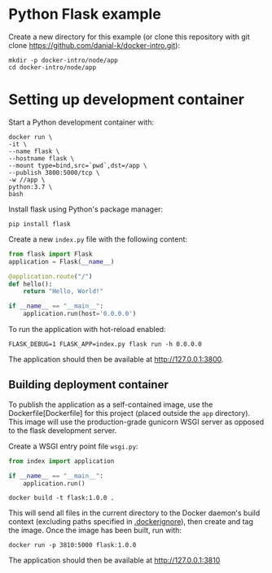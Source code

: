 # Python Flask example
Create a new directory for this example (or clone this repository with git clone https://github.com/danial-k/docker-intro.git):

```shell
mkdir -p docker-intro/node/app
cd docker-intro/node/app
```

# Setting up development container
Start a Python development container with:
```shell
docker run \
-it \
--name flask \
--hostname flask \
--mount type=bind,src=`pwd`,dst=/app \
--publish 3800:5000/tcp \
-w //app \
python:3.7 \
bash
```

Install flask using Python's package manager:
```shell
pip install flask
```

Create a new ```index.py``` file with the following content:
```python
from flask import Flask
application = Flask(__name__)

@application.route("/")
def hello():
    return "Hello, World!"

if __name__ == "__main__":
    application.run(host='0.0.0.0')
```

To run the application with hot-reload enabled:
```shell
FLASK_DEBUG=1 FLASK_APP=index.py flask run -h 0.0.0.0
```

The application should then be available at http://127.0.0.1:3800.

## Building deployment container

To publish the application as a self-contained image, use the Dockerfile[Dockerfile] for this project (placed outside the ```app``` directory). This image will use the production-grade gunicorn WSGI server as opposed to the flask development server.

Create a WSGI entry point file ```wsgi.py```:
```python
from index import application

if __name__ == "__main__":
    application.run()
```

```shell
docker build -t flask:1.0.0 .
```

This will send all files in the current directory to the Docker daemon's build context (excluding paths specified in [.dockerignore](.dockerignore)), then create and tag the image. Once the image has been built, run with:
```shell
docker run -p 3810:5000 flask:1.0.0
```
The application should then be available at http://127.0.0.1:3810

